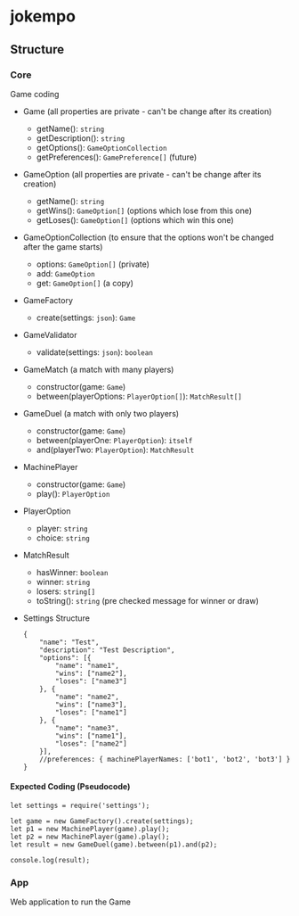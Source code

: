 # jokempo

## Structure
### Core
Game coding

* Game (all properties are private - can't be change after its creation)
  * getName(): `string`
  * getDescription(): `string`
  * getOptions(): `GameOptionCollection`
  * getPreferences(): `GamePreference[]`  (future)

* GameOption (all properties are private - can't be change after its creation)
  * getName(): `string`
  * getWins(): `GameOption[]` (options which lose from this one)
  * getLoses(): `GameOption[]` (options which win this one)

* GameOptionCollection (to ensure that the options won't be changed after the game starts)
  * options: `GameOption[]` (private)
  * add: `GameOption`
  * get: `GameOption[]` (a copy)

* GameFactory
  * create(settings: `json`): `Game`

* GameValidator
  * validate(settings: `json`): `boolean`

* GameMatch (a match with many  players)
  * constructor(game: `Game`)
  * between(playerOptions: `PlayerOption[]`): `MatchResult[]`

* GameDuel (a match with only two players)
  * constructor(game: `Game`)
  * between(playerOne: `PlayerOption`): `itself`
  * and(playerTwo: `PlayerOption`): `MatchResult`

* MachinePlayer
  * constructor(game: `Game`)
  * play(): `PlayerOption`

* PlayerOption
  * player: `string`
  * choice: `string`

* MatchResult
  * hasWinner: `boolean`
  * winner: `string`
  * losers: `string[]`
  * toString(): `string` (pre checked message for winner or draw)

* Settings Structure
    ```
    {
        "name": "Test",
        "description": "Test Description",
        "options": [{
            "name": "name1",
            "wins": ["name2"],
            "loses": ["name3"]
        }, {
            "name": "name2",
            "wins": ["name3"],
            "loses": ["name1"]
        }, {
            "name": "name3",
            "wins": ["name1"],
            "loses": ["name2"]
        }],
        //preferences: { machinePlayerNames: ['bot1', 'bot2', 'bot3'] }
    }
    ```
#### Expected Coding (Pseudocode)
```
let settings = require('settings');

let game = new GameFactory().create(settings);
let p1 = new MachinePlayer(game).play();
let p2 = new MachinePlayer(game).play();
let result = new GameDuel(game).between(p1).and(p2);

console.log(result);
```

### App
Web application to run the Game
